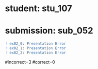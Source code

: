 # student: stu_107
# submission: sub_052

```diff
! ex02_0: Presentation Error
! ex02_1: Presentation Error
! ex02_2: Presentation Error
```
#incorrect=3
#correct=0
